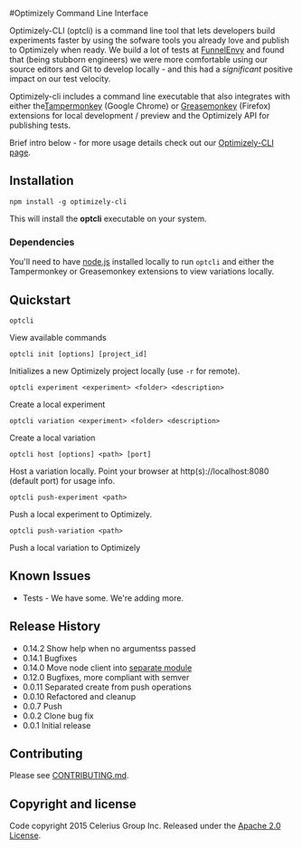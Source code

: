 #Optimizely Command Line Interface

Optimizely-CLI (optcli) is a command line tool that lets developers build experiments faster by using the sofware tools you already love and publish to Optimizely when ready. We build a lot of tests at [FunnelEnvy](http://www.funnelenvy.com) and found that (being stubborn engineers) we were more comfortable using our source editors and Git to develop locally - and this had a *significant* positive impact on our test velocity.

Optimizely-cli includes a command line executable that also integrates with either the[Tampermonkey](https://chrome.google.com/webstore/detail/tampermonkey/dhdgffkkebhmkfjojejmpbldmpobfkfo?hl=en) (Google Chrome) or [Greasemonkey](https://addons.mozilla.org/en-US/firefox/addon/greasemonkey/) (Firefox) extensions for local development / preview and the Optimizely API for publishing tests.

Brief intro below - for more usage details check out our [Optimizely-CLI page](http://www.funnelenvy.com/optimizely-cli/).

## Installation

```
npm install -g optimizely-cli
```
This will install the __optcli__ executable on your system.

### Dependencies


You'll need to have [node.js](http://nodejs.org/) installed locally to run `optcli` and either the Tampermonkey or Greasemonkey extensions to view variations locally.

## Quickstart

```
optcli
```

View available commands

```
optcli init [options] [project_id]
```
Initializes a new Optimizely project locally (use `-r` for remote).

```
optcli experiment <experiment> <folder> <description>
```
Create a local experiment

```
optcli variation <experiment> <folder> <description>
```
Create a local variation

```
optcli host [options] <path> [port]
```
Host a variation locally. Point your browser at http(s)://localhost:8080 (default port) for usage info.

```
optcli push-experiment <path>
```
Push a local experiment to Optimizely.

```
optcli push-variation <path>
```
Push a local variation to Optimizely

## Known Issues
* Tests - We have some. We're adding more.


## Release History
* 0.14.2 Show help when no argumentss passed
* 0.14.1 Bugfixes
* 0.14.0 Move node client into [separate module](https://github.com/FunnelEnvy/optimizely-node)
* 0.12.0 Bugfixes, more compliant with semver
* 0.0.11 Separated create from push operations
* 0.0.10 Refactored and cleanup
* 0.0.7 Push
* 0.0.2 Clone bug fix
* 0.0.1 Initial release

## Contributing

Please see [CONTRIBUTING.md](contributing.md).

## Copyright and license

Code copyright 2015 Celerius Group Inc. Released under the [Apache 2.0 License](http://www.apache.org/licenses/LICENSE-2.0).
